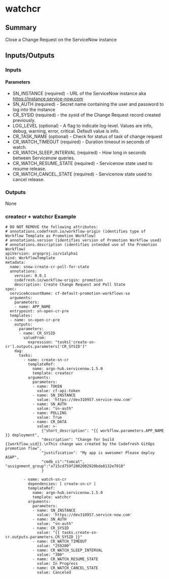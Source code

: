 # watchcr

## Summary
Close a Change Request on the ServiceNow instance

## Inputs/Outputs

### Inputs
#### Parameters
* SN_INSTANCE (required) - URL of the ServiceNow instance aka https://instance.service-now.com
* SN_AUTH (required) - Secret name containing the user and password to log into the instance
* CR_SYSID (required) - the sysid of the Change Request record created previously.
* LOG_LEVEL (optional) - A flag to indicate log-level. Values are info, debug, warning, error, critical. Default value is info.
* CR_TASK_NAME (optional) - Check for status of task of change request
* CR_WATCH_TIMEOUT (required) - Duration timeout in seconds of watch.
* CR_WATCH_SLEEP_INTERVAL (required) - How long in seconds between Servicenow queries.
* CR_WATCH_RESUME_STATE (required) - Servicenow state used to resume release.
* CR_WATCH_CANCEL_STATE (required) - Servicenow state used to cancel release.

### Outputs
None


### createcr + watchcr Example
```
# DO NOT REMOVE the following attributes:
# annotations.codefresh.io/workflow-origin (identifies type of Workflow Template as Promotion Workflow)
# annotations.version (identifies version of Promotion Workflow used)
# annotations.description (identifies intended use of the Promotion Workflow)
apiVersion: argoproj.io/v1alpha1
kind: WorkflowTemplate
metadata:
  name: snow-create-cr-poll-for-state
  annotations:
    version: 0.0.1
    codefresh.io/workflow-origin: promotion
    description: Create Change Request and Poll State
spec:
  serviceAccountName: cf-default-promotion-workflows-sa
  arguments:
    parameters:
    - name: APP_NAME
  entrypoint: sn-open-cr-pre
  templates:
  - name: sn-open-cr-pre
    outputs:
      parameters:
      - name: CR_SYSID
        valueFrom:
          expression: "tasks['create-sn-cr'].outputs.parameters['CR_SYSID']"
    dag:
      tasks:
        - name: create-sn-cr
          templateRef:
            name: argo-hub.servicenow.1.5.0
            template: createcr
          arguments:
            parameters:
            - name: TOKEN
              value: cf-api-token
            - name: SN_INSTANCE
              value: 'https://dev310957.service-now.com'
            - name: SN_AUTH
              value: "sn-auth"
            - name: POLLING
              value: True
            - name: CR_DATA
              value: >-
                {"short_description": "{{ workflow.parameters.APP_NAME }} deployment",
                "description": "Change for build {{workflow.uid}}.\nThis change was created by the Codefresh GitOps promotion flow",
                "justification": "My app is awesome! Please deploy ASAP",
                "cmdb_ci":"tomcat", "assignment_group":"a715cd759f2002002920bde8132e7018"
                }
          
        - name: watch-sn-cr
          dependencies: [ create-sn-cr ]
          templateRef:
            name: argo-hub.servicenow.1.5.0
            template: watchcr
          arguments:
            parameters:
            - name: SN_INSTANCE
              value: 'https://dev310957.service-now.com'
            - name: SN_AUTH
              value: "sn-auth"
            - name: CR_SYSID
              value: "{{ tasks.create-sn-cr.outputs.parameters.CR_SYSID }}"
            - name: CR_WATCH_TIMEOUT
              value: "259200"
            - name: CR_WATCH_SLEEP_INTERVAL
              value: "300"
            - name: CR_WATCH_RESUME_STATE
              value: In Progress
            - name: CR_WATCH_CANCEL_STATE
              value: Canceled
```
